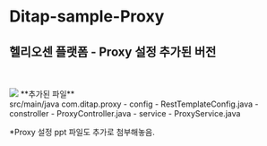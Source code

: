# Ditap-sample-Proxy
## 헬리오센 플랫폼 - Proxy 설정 추가된 버전
<br/> 
<br/> 
<img src="https://user-images.githubusercontent.com/87467958/220257550-ea579de4-8420-4d3d-9ffc-659d09e4aa3e.png"/>
**추가된 파일**
<br/> 
src/main/java
com.ditap.proxy
- config
  - RestTemplateConfig.java
- constroller
  - ProxyController.java
- service
  - ProxyService.java
 
 *Proxy 설정 ppt 파일도 추가로 첨부해놓음.
